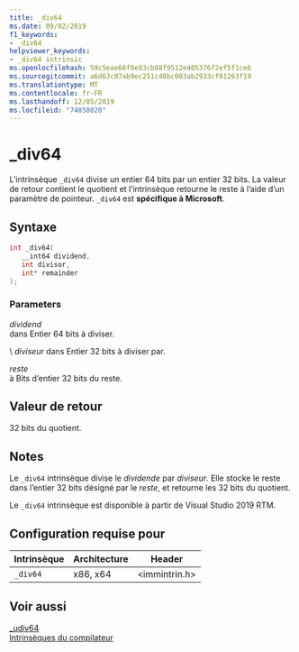 ```yaml
---
title: _div64
ms.date: 09/02/2019
f1_keywords:
- _div64
helpviewer_keywords:
- _div64 intrinsic
ms.openlocfilehash: 59c5eae66f9e93cb88f9512e405376f2ef5f1ceb
ms.sourcegitcommit: a6d63c07ab9ec251c48bc003ab2933cf01263f19
ms.translationtype: MT
ms.contentlocale: fr-FR
ms.lasthandoff: 12/05/2019
ms.locfileid: "74858020"
---
```

# <a name="_div64"></a>_div64

L’intrinsèque `_div64` divise un entier 64 bits par un entier 32 bits. La valeur de retour contient le quotient et l’intrinsèque retourne le reste à l’aide d’un paramètre de pointeur. `_div64` est **spécifique à Microsoft**.

## <a name="syntax"></a>Syntaxe

```C
int _div64(
   __int64 dividend,
   int divisor,
   int* remainder
);
```

### <a name="parameters"></a>Parameters

*dividend* \
dans Entier 64 bits à diviser.

 \ *diviseur*
dans Entier 32 bits à diviser par.

*reste* \
à Bits d’entier 32 bits du reste.

## <a name="return-value"></a>Valeur de retour

32 bits du quotient.

## <a name="remarks"></a>Notes

Le `_div64` intrinsèque divise le *dividende* par *diviseur*. Elle stocke le reste dans l’entier 32 bits désigné par le *reste*, et retourne les 32 bits du quotient.

Le `_div64` intrinsèque est disponible à partir de Visual Studio 2019 RTM.

## <a name="requirements"></a>Configuration requise pour

|Intrinsèque|Architecture|Header|
|---------------|------------------|------------|
|`_div64`|x86, x64|\<immintrin.h>|

## <a name="see-also"></a>Voir aussi

[_udiv64](udiv64.md) \
[Intrinsèques du compilateur](compiler-intrinsics.md)
